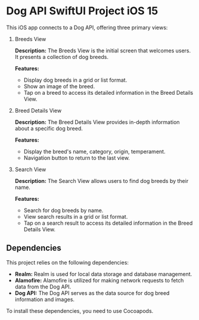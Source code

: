 # Dog API SwiftUI Project iOS 15

This iOS app connects to a Dog API, offering three primary views:

1. Breeds View

    **Description:** The Breeds View is the initial screen that welcomes users. It presents a collection of dog breeds.

    **Features:**
    - Display dog breeds in a grid or list format.
    - Show an image of the breed.
    - Tap on a breed to access its detailed information in the Breed Details View.

2. Breed Details View

    **Description:** The Breed Details View provides in-depth information about a specific dog breed.

    **Features:**
    - Display the breed's name, category, origin, temperament.
    - Navigation button to return to the last view.

3. Search View

    **Description:** The Search View allows users to find dog breeds by their name.

    **Features:**
    - Search for dog breeds by name.
    - View search results in a grid or list format.
    - Tap on a search result to access its detailed information in the Breed Details View.

## Dependencies

This project relies on the following dependencies:

- **Realm:** Realm is used for local data storage and database management.
- **Alamofire:** Alamofire is utilized for making network requests to fetch data from the Dog API.
- **Dog API:** The Dog API serves as the data source for dog breed information and images.

To install these dependencies, you need to use Cocoapods.

